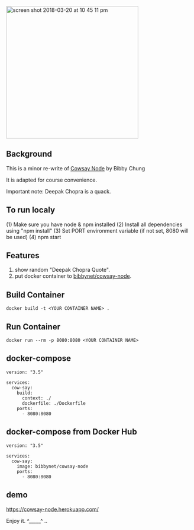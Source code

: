 <img width="357" alt="screen shot 2018-03-20 at 10 45 11 pm" src="https://user-images.githubusercontent.com/8520661/37696081-290403f0-2c91-11e8-9611-2ee8cbbfe877.png">

## Background
This is a minor re-write of [Cowsay Node](https://github.com/BibbyChung/cowsay-node) by Bibby Chung

It is adapted for course convenience.

Important note: Deepak Chopra is a quack.


## To run localy

(1) Make sure you have node & npm installed
(2) Install all dependencies using "npm install"
(3) Set PORT environment variable (if not set, 8080 will be used)
(4) npm start


## Features

1. show random "Deepak Chopra Quote".
2. put docker container to [bibbynet/cowsay-node](https://hub.docker.com/r/bibbynet/cowsay-node). 
 

## Build Container

```
docker build -t <YOUR CONTAINER NAME> .
```

## Run Container

```
docker run --rm -p 8080:8080 <YOUR CONTAINER NAME>
```

## docker-compose

```
version: "3.5"

services:
  cow-say: 
    build:
      context: ./
      dockerfile: ./Dockerfile
    ports:
      - 8080:8080
```

## docker-compose from Docker Hub

```
version: "3.5"

services:
  cow-say: 
    image: bibbynet/cowsay-node
    ports:
      - 8080:8080
```

## demo
https://cowsay-node.herokuapp.com/


Enjoy it. ^_____^ ..